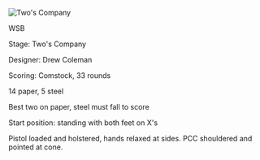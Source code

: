![Two's Company](https://github.com/bagellord/USPSA-Stages/blob/master/30%2B%20rounds/Two-s%20Company%20-%2033%20rounds%20-%20Comstock/Two's%20Company.png)

WSB

Stage: Two's Company

Designer: Drew Coleman

Scoring: Comstock, 33 rounds

14 paper, 5 steel

Best two on paper, steel must fall to score

Start position: standing with both feet on X's

Pistol loaded and holstered, hands relaxed at sides. PCC shouldered and pointed at cone.
